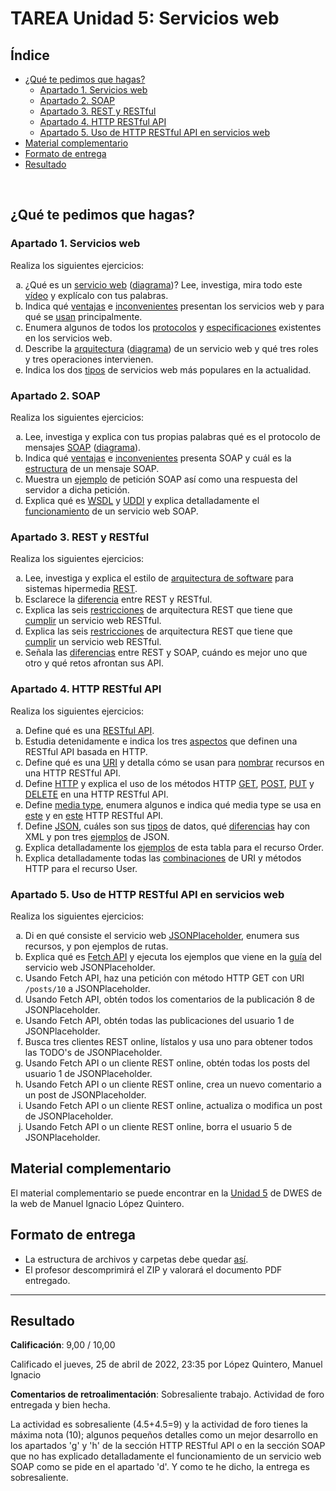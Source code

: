 # TAREA Unidad 5: Servicios web

## Índice

- [¿Qué te pedimos que hagas?](#qué-te-pedimos-que-hagas)
	- [Apartado 1. Servicios web](#apartado-1-servicios-web)
	- [Apartado 2. SOAP](#apartado-2-soap)
	- [Apartado 3. REST y RESTful](#apartado-3-rest-y-restful)
	- [Apartado 4. HTTP RESTful API](#apartado-4-http-restful-api)
	- [Apartado 5. Uso de HTTP RESTful API en servicios web](#apartado-5-uso-de-http-restful-api-en-servicios-web)
- [Material complementario](#material-complementario)
- [Formato de entrega](#formato-de-entrega)
- [Resultado](#resultado)

<br>

## ¿Qué te pedimos que hagas?

### Apartado 1. Servicios web

Realiza los siguientes ejercicios:

<ol type="a">
	<li>
		¿Qué es un <a href="https://es.wikipedia.org/wiki/Servicio_web">servicio web</a> (<a href="https://milq.github.io/cursos/dwes/ud/5/servicio_web.png">diagrama</a>)? Lee, investiga, mira todo este <a href="https://milq.github.io/cursos/dwes/ud/5/servicio_web.mp4">vídeo</a> y explícalo con tus palabras.
	</li>
	<li>
		Indica qué <a href="https://es.wikipedia.org/wiki/Servicio_web#Ventajas_de_los_servicios_web">ventajas</a> e <a href="https://es.wikipedia.org/wiki/Servicio_web#Inconvenientes_de_los_servicios_web">inconvenientes</a> presentan los servicios web y para qué se <a href="https://es.wikipedia.org/wiki/Servicio_web#Razones_para_crear_servicios_Web">usan</a> principalmente.
	</li>
	<li>
		Enumera algunos de todos los <a href="https://en.wikipedia.org/wiki/List_of_web_service_protocols">protocolos</a> y <a href="https://en.wikipedia.org/wiki/List_of_web_service_specifications">especificaciones</a> existentes en los servicios web.
	</li>
	<li>
		Describe la <a href="https://www.guru99.com/web-service-architecture.html#4">arquitectura</a> (<a href="https://milq.github.io/cursos/dwes/ud/5/servicio_web_arquitectura.png">diagrama</a>) de un servicio web y qué tres roles y tres operaciones intervienen.
	</li>
	<li>
		Indica los dos <a href="https://www.guru99.com/web-service-architecture.html#7">tipos</a> de servicios web más populares en la actualidad.
	</li>
</ol>

### Apartado 2. SOAP

Realiza los siguientes ejercicios:

<ol type="a">
	<li>
		Lee, investiga y explica con tus propias palabras qué es el protocolo de mensajes <a href="https://en.wikipedia.org/wiki/SOAP">SOAP</a> (<a href="https://milq.github.io/cursos/dwes/ud/5/servicio_web_soap.png">diagrama</a>).
	</li>
	<li>
		Indica qué <a href="https://en.wikipedia.org/wiki/SOAP#Advantages">ventajas</a> e <a href="https://en.wikipedia.org/wiki/SOAP#Disadvantages">inconvenientes</a> presenta SOAP y cuál es la <a href="https://en.wikipedia.org/wiki/SOAP#SOAP_building_blocks">estructura</a> de un mensaje SOAP.
	</li>
	<li>	
		Muestra un <a href="https://www.w3schools.com/xml/xml_soap.asp">ejemplo</a> de petición SOAP así como una respuesta del servidor a dicha petición.
	</li>
	<li>
		Explica qué es <a href="https://en.wikipedia.org/wiki/Web_Services_Description_Language">WSDL</a> y <a href="https://en.wikipedia.org/wiki/Web_Services_Discovery#Universal_Description_Discovery_and_Integration">UDDI</a> y explica detalladamente el <a href="https://milq.github.io/cursos/dwes/ud/5/servicio_web_soap_arquitectura.png">funcionamiento</a> de un servicio web SOAP.
	</li>
</ol>

### Apartado 3. REST y RESTful

Realiza los siguientes ejercicios:

<ol type="a">
	<li>
		Lee, investiga y explica el estilo de <a href="https://en.wikipedia.org/wiki/Software_architecture">arquitectura de software</a> para sistemas hipermedia <a href="https://en.wikipedia.org/wiki/Representational_state_transfer">REST</a>.
	</li>
	<li>
		Esclarece la <a href="https://stackoverflow.com/a/1568858">diferencia</a> entre REST y RESTful.
	</li>
	<li>
		Explica las seis <a href="https://en.wikipedia.org/wiki/Representational_state_transfer#Architectural_constraints">restricciones</a> de arquitectura REST que tiene que <a href="https://restfulapi.net/rest-architectural-constraints/">cumplir</a> un servicio web RESTful.
	</li>
	<li>
		Explica las seis <a href="https://en.wikipedia.org/wiki/Representational_state_transfer#Architectural_constraints">restricciones</a> de arquitectura REST que tiene que <a href="https://restfulapi.net/rest-architectural-constraints/">cumplir</a> un servicio web RESTful.
	</li>
	<li>
		Señala las <a href="https://www.guru99.com/comparison-between-web-services.html">diferencias</a> entre REST y SOAP, cuándo es mejor uno que otro y qué retos afrontan sus API.
	</li>
</ol>

### Apartado 4. HTTP RESTful API

Realiza los siguientes ejercicios:

<ol type="a">
	<li>
		Define qué es una <a href="https://en.wikipedia.org/wiki/Representational_state_transfer#Applied_to_web_services">RESTful API</a>.
	</li>
	<li>
		Estudia detenidamente e indica los tres <a href="https://en.wikipedia.org/wiki/Representational_state_transfer#Applied_to_web_services">aspectos</a> que definen una RESTful API basada en HTTP.
	</li>
	<li>
		Define qué es una <a href="https://en.wikipedia.org/wiki/Uniform_Resource_Identifier">URI</a> y detalla cómo se usan para <a href="https://restfulapi.net/resource-naming/">nombrar</a> recursos en una HTTP RESTful API.
	</li>
	<li>
		Define <a href="https://en.wikipedia.org/wiki/Hypertext_Transfer_Protocol">HTTP</a> y explica el uso de los métodos HTTP <a href="https://restfulapi.net/http-methods/#get">GET</a>, <a href="https://restfulapi.net/http-methods/#post">POST</a>, <a href="https://restfulapi.net/http-methods/#put">PUT</a> y <a href="https://restfulapi.net/http-methods/#delete">DELETE</a> en una HTTP RESTful API.
	</li>
	<li>
		Define <a href="https://en.wikipedia.org/wiki/Media_type">media type</a>, enumera algunos e indica qué media type se usa en <a href="https://milq.github.io/cursos/dwes/ud/5/httprestfulapiexamplejson.png">este</a> y en <a href="https://milq.github.io/cursos/dwes/ud/5/httprestfulapiexamplehtml.png">este</a> HTTP RESTful API.
	</li>
	<li>
		Define <a href="https://en.wikipedia.org/wiki/JSON">JSON</a>, cuáles son sus <a href="https://restfulapi.net/json-data-types/">tipos</a> de datos, qué <a href="https://www.guru99.com/json-vs-xml-difference.html#7">diferencias</a> hay con XML y pon tres <a href="https://json.org/example.html">ejemplos</a> de JSON.
	</li>
	<li>
		Explica detalladamente los <a href="https://milq.github.io/cursos/dwes/ud/5/httprestfulapiexamplestable1.png">ejemplos</a> de esta tabla para el recurso Order.
	</li>
	<li>
		Explica detalladamente todas las <a href="https://milq.github.io/cursos/dwes/ud/5/httprestfulapiexamplestable2.png">combinaciones</a> de URI y métodos HTTP para el recurso User.
	</li>
</ol>

### Apartado 5. Uso de HTTP RESTful API en servicios web

Realiza los siguientes ejercicios:

<ol type="a">
	<li>
		Di en qué consiste el servicio web <a href="https://jsonplaceholder.typicode.com/">JSONPlaceholder</a>, enumera sus recursos, y pon ejemplos de rutas.
	</li>
	<li>
		Explica qué es <a href="https://developer.mozilla.org/en-US/docs/Web/API/Fetch_API">Fetch API</a> y ejecuta los ejemplos que viene en la <a href="https://jsonplaceholder.typicode.com/guide/">guía</a> del servicio web JSONPlaceholder.
	</li>
	<li>
		Usando Fetch API, haz una petición con método HTTP GET con URI  <code>/posts/10</code> a JSONPlaceholder.
	</li>
	<li>
		Usando Fetch API, obtén todos los comentarios de la publicación 8 de JSONPlaceholder.
	</li>
	<li>
		Usando Fetch API, obtén todas las publicaciones del usuario 1 de JSONPlaceholder.
	</li>
	<li>
		Busca tres clientes REST online, lístalos y usa uno para obtener todos las TODO's de JSONPlaceholder.
	</li>
	<li>
		Usando Fetch API o un cliente REST online, obtén todas los posts del usuario 1 de JSONPlaceholder.
	</li>
	<li>
		Usando Fetch API o un cliente REST online, crea un nuevo comentario a un post de JSONPlaceholder.
	</li>
	<li>
		Usando Fetch API o un cliente REST online, actualiza o modifica un post de JSONPlaceholder.
	</li>
	<li>
		Usando Fetch API o un cliente REST online, borra el usuario 5 de JSONPlaceholder.
	</li>
</ol>

## Material complementario 

El material complementario se puede encontrar en la [Unidad 5](https://milq.github.io/cursos/dwes/ud/5/) de DWES de la web de Manuel Ignacio López Quintero. 

## Formato de entrega

- La estructura de archivos y carpetas debe quedar [así](https://milq.github.io/cursos/dwes/ud/5/estructura.txt). 
- El profesor descomprimirá el ZIP y valorará el documento PDF entregado.

---

## Resultado

**Calificación**: 9,00 / 10,00

Calificado el jueves, 25 de abril de 2022, 23:35 por López Quintero, Manuel Ignacio

**Comentarios de retroalimentación**: Sobresaliente trabajo. Actividad de foro entregada y bien hecha. 

La actividad es sobresaliente (4.5+4.5=9) y la actividad de foro tienes la máxima nota (10); algunos pequeños detalles como un mejor desarrollo en los apartados 'g' y 'h' de la sección HTTP RESTful API o en la sección SOAP que no has explicado detalladamente el funcionamiento de un servicio web SOAP como se pide en el apartado 'd'. Y como te he dicho, la entrega es sobresaliente.
